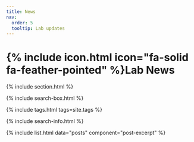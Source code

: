 ```yaml
---
title: News
nav:
  order: 5
  tooltip: Lab updates
---
```


# {% include icon.html icon="fa-solid fa-feather-pointed" %}Lab News

{% include section.html %}

{% include search-box.html %}

{% include tags.html tags=site.tags %}

{% include search-info.html %}

{% include list.html data="posts" component="post-excerpt" %}
